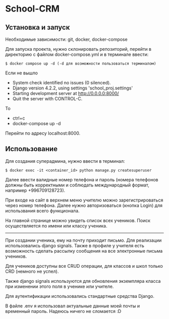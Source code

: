 # School-CRM

## Установка и запуск

Необходимые зависимости: git, docker, docker-compose

Для запуска проекта, нужно склонировать репозиторий, перейти в директорию с файлом docker-compose.yml и в терминале ввести:

```shell
$ docker compose up -d (-d для возможности пользоваться терминалом)
```
Если не вышло 

- System check identified no issues (0 silenced).
- Django version 4.2.2, using settings 'school_proj.settings'
- Starting development server at http://0.0.0.0:8000/
- Quit the server with CONTROL-C.

То 
- ctrl+c
- docker-compose up -d

Перейти по адресу localhost:8000.

## Использование

Для создания суперадмина, нужно ввести в терминал:

```shell
$ docker exec -it <container_id> python manage.py createsuperuser
```

Далее ввести валидные номер телефона и пароль (номера телефонов должны быть корректными и соблюдать международный формат, например +996709128723).

При входе на сайт в верхнем меню учителю можно зарегистрироваться через номер телефона. Далее нужно авторизоваться (кнопка Login) для использвания всего функционала.

На главной странице можно увидеть список всех учеников.
Поиск осуществляется по имени или классу ученика.

---
При создании ученика, ему на почту приходит письмо. Для реализации использовались django signals. Также в профиле у учителя есть возможность сделать рассылку сообщения на все 
электронные письма учеников.

Для учеников доступны все CRUD операции, для классов и школ только CRD (немного не успел).

Также django signals используются для обновления экземпляра класса при изменении этого поля в ученике или учителе. 

Для аутентификации использовались стандартные средства Django.

В файле .env я использовал актуальные данные моей почты и временный пароль. Надеюсь ничего не сломается :D